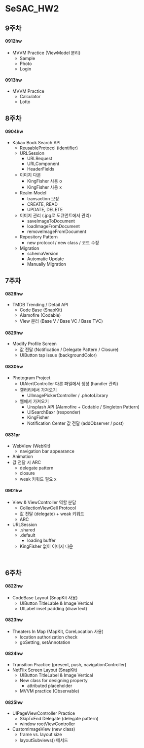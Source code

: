 # SeSAC_HW2

## 9주차
#### 0912hw
- MVVM Practice (ViewModel 분리)
    - Sample
    - Photo
    - Login

#### 0913hw
- MVVM Practice
    - Calculator
    - Lotto

## 8주차
#### 0904hw
- Kakao Book Search API
    - ReusableProtocol (identifier)
    - URLSession
        - URLRequest
        - URLComponent
        - HeaderFields
    - 이미지 다운
        - KingFisher 사용 o
        - KingFisher 사용 x
    - Realm Model
        - transaction 보장
        - CREATE, READ
        - UPDATE, DELETE
    - 이미지 관리 (.jpg로 도큐먼트에서 관리)
        - saveImageToDocument
        - loadImageFromDocument
        - removeImageFromDocument
    - Repository Pattern
        - new protocol / new class / 코드 수정
    - Migration
        - schemaVersion
        - Automatic Update
        - Manually Migration




## 7주차
#### 0828hw
- TMDB Trending / Detail API
    - Code Base (SnapKit)
    - Alamofire (Codable)
    - View 분리 (Base V / Base VC / Base TVC)

#### 0829hw
- Modify Profile Screen
    - 값 전달 (Notification / Delegate Pattern / Closure)
    - UIButton tap issue (backgroundColor)

#### 0830hw
- Photogram Project
    - UIAlertController 다른 파일에서 생성 (handler 관리)
    - 갤러리에서 가져오기
        - UIImagePickerController / .photoLibrary
    - 웹에서 가져오기
        - Unsplash API (Alamofire + Codable / Singleton Pattern) 
        - UISearchBaxr (responder)
        - KingFisher
        - Notification Center 값 전달 (addObserver / post)

#### 0831pr
- WebView (WebKit)
    - navigation bar appearance
- Animation
- 값 전달 시 ARC
    - delegate pattern
    - closure
    - weak 키워드 필요 x


#### 0901hw
- View & ViewController 역할 분담
    - CollectionViewCell Protocol
    - 값 전달 (delegate) + weak 키워드
    - ARC
- URLSession
    - .shared
    - .default
        - loading buffer
    - KingFisher 없이 이미지 다운
 
<br>

## 6주차
#### 0822hw
- CodeBase Layout (SnapKit 사용)
    - UIButton TitleLable & Image Vertical
    - UILabel inset padding (drawText)   

#### 0823hw
- Theaters In Map (MapKit, CoreLocation 사용)
    - location authorization check
    - goSetting, setAnnotation
       

#### 0824hw
- Transition Practice (present, push, navigationController)
- NetFlix Screen Layout (SnapKit)
    - UIButton TitleLabel & Image Vertical
    - New class for designing property
        - attributed placeholder
    - MVVM practice (Observable)

#### 0825hw
- UIPageViewController Practice
    - SkipToEnd Delegate (delegate pattern)
    - window rootViewController
- CustomImageView (new class)
    - frame vs. layout size
    - layoutSubviews() 메서드